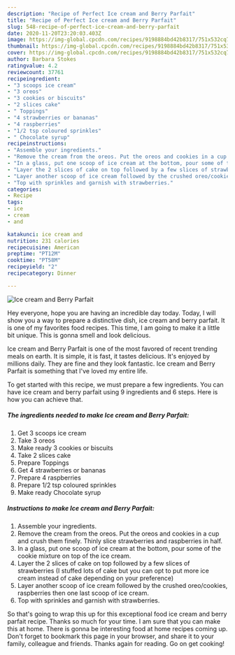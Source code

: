 ```yaml
---
description: "Recipe of Perfect Ice cream and Berry Parfait"
title: "Recipe of Perfect Ice cream and Berry Parfait"
slug: 548-recipe-of-perfect-ice-cream-and-berry-parfait
date: 2020-11-20T23:20:03.403Z
image: https://img-global.cpcdn.com/recipes/9198884bd42b8317/751x532cq70/ice-cream-and-berry-parfait-recipe-main-photo.jpg
thumbnail: https://img-global.cpcdn.com/recipes/9198884bd42b8317/751x532cq70/ice-cream-and-berry-parfait-recipe-main-photo.jpg
cover: https://img-global.cpcdn.com/recipes/9198884bd42b8317/751x532cq70/ice-cream-and-berry-parfait-recipe-main-photo.jpg
author: Barbara Stokes
ratingvalue: 4.2
reviewcount: 37761
recipeingredient:
- "3 scoops ice cream"
- "3 oreos"
- "3 cookies or biscuits"
- "2 slices cake"
- " Toppings"
- "4 strawberries or bananas"
- "4 raspberries"
- "1/2 tsp coloured sprinkles"
- " Chocolate syrup"
recipeinstructions:
- "Assemble your ingredients."
- "Remove the cream from the oreos. Put the oreos and cookies in a cup and crush them finely. Thinly slice strawberries and raspberries in half."
- "In a glass, put one scoop of ice cream at the bottom, pour some of the cookie mixture on top of the ice cream."
- "Layer the 2 slices of cake on top followed by a few slices of strawberries (I stuffed lots of cake but you can opt to put more ice cream instead of cake depending on your preference)"
- "Layer another scoop of ice cream followed by the crushed oreo/cookies, raspberries then one last scoop of ice cream."
- "Top with sprinkles and garnish with strawberries."
categories:
- Recipe
tags:
- ice
- cream
- and

katakunci: ice cream and 
nutrition: 231 calories
recipecuisine: American
preptime: "PT12M"
cooktime: "PT58M"
recipeyield: "2"
recipecategory: Dinner

---
```



![Ice cream and Berry Parfait](https://img-global.cpcdn.com/recipes/9198884bd42b8317/751x532cq70/ice-cream-and-berry-parfait-recipe-main-photo.jpg)

Hey everyone, hope you are having an incredible day today. Today, I will show you a way to prepare a distinctive dish, ice cream and berry parfait. It is one of my favorites food recipes. This time, I am going to make it a little bit unique. This is gonna smell and look delicious.

Ice cream and Berry Parfait is one of the most favored of recent trending meals on earth. It is simple, it is fast, it tastes delicious. It's enjoyed by millions daily. They are fine and they look fantastic. Ice cream and Berry Parfait is something that I've loved my entire life.




To get started with this recipe, we must prepare a few ingredients. You can have ice cream and berry parfait using 9 ingredients and 6 steps. Here is how you can achieve that.

<!--inarticleads1-->

##### The ingredients needed to make Ice cream and Berry Parfait:

1. Get 3 scoops ice cream
1. Take 3 oreos
1. Make ready 3 cookies or biscuits
1. Take 2 slices cake
1. Prepare  Toppings
1. Get 4 strawberries or bananas
1. Prepare 4 raspberries
1. Prepare 1/2 tsp coloured sprinkles
1. Make ready  Chocolate syrup




<!--inarticleads2-->

##### Instructions to make Ice cream and Berry Parfait:

1. Assemble your ingredients.
1. Remove the cream from the oreos. Put the oreos and cookies in a cup and crush them finely. Thinly slice strawberries and raspberries in half.
1. In a glass, put one scoop of ice cream at the bottom, pour some of the cookie mixture on top of the ice cream.
1. Layer the 2 slices of cake on top followed by a few slices of strawberries (I stuffed lots of cake but you can opt to put more ice cream instead of cake depending on your preference)
1. Layer another scoop of ice cream followed by the crushed oreo/cookies, raspberries then one last scoop of ice cream.
1. Top with sprinkles and garnish with strawberries.




So that's going to wrap this up for this exceptional food ice cream and berry parfait recipe. Thanks so much for your time. I am sure that you can make this at home. There is gonna be interesting food at home recipes coming up. Don't forget to bookmark this page in your browser, and share it to your family, colleague and friends. Thanks again for reading. Go on get cooking!
